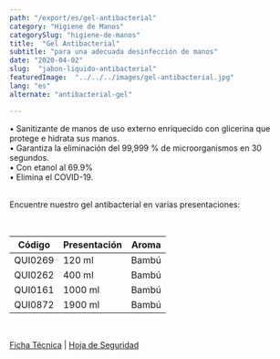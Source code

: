 ```yaml
---
path: "/export/es/gel-antibacterial"
category: "Higiene de Manos"
categorySlug: "higiene-de-manos"
title:  "Gel Antibacterial"
subtitle: "para una adecuada desinfección de manos"
date: "2020-04-02"
slug:  "jabon-liquido-antibacterial"
featuredImage:  "../../../images/gel-antibacterial.jpg"
lang: "es"
alternate: "antibacterial-gel"

---
```

• Sanitizante de manos de uso externo enriquecido con glicerina que protege e hidrata sus manos.<br/>
• Garantiza la eliminación del 99,999 % de microorganismos en 30 segundos.<br/>
• Con etanol al 69.9% <br/>
• Elimina el COVID-19.<br/><br/>

Encuentre nuestro gel antibacterial en varias presentaciones:

<br>
<table class="min-w-full md:min-w-0 divide-y-0 divide-gray-200">
          <thead class=" bg-white">
            <tr>
              <th scope="col" class="px-2 py-2 text-center text-xs font-medium text-white bg-primary-default  tracking-wider">
                Código
              </th>
              <th scope="col" class="px-2 py-2 text-center text-xs font-medium text-white bg-primary-lighter  tracking-wider">
                Presentación
              </th>
              <th scope="col" class="px-2 py-2 text-center text-xs font-medium text-white bg-primary-default  tracking-wider">
                Aroma
              </th>
            </tr>
          </thead>
          <tbody>
            <tr class="bg-gray-100">
              <td class="px-2 py-2 whitespace-nowrap text-xs text-gray-700 text-center">
              QUI0269
              </td>
              <td class="px-2 py-2 whitespace-nowrap text-xs text-gray-700 text-center">
              120 ml
              </td>
              <td class="px-2 py-2 whitespace-nowrap text-xs text-gray-700 text-center">
              Bambú
              </td>
            </tr>
            <tr class="bg-gray-300">
              <td class="px-2 py-2 whitespace-nowrap text-xs text-gray-700 text-center">
              QUI0262
              </td>
              <td class="px-2 py-2 whitespace-nowrap text-xs text-gray-700 text-center">
              400 ml
              </td>
              <td class="px-2 py-2 whitespace-nowrap text-xs text-gray-700 text-center">
              Bambú
              </td>
            </tr>
            <tr class="bg-gray-100">
              <td class="px-2 py-2 whitespace-nowrap text-xs text-gray-700 text-center">
              QUI0161
              </td>
              <td class="px-2 py-2 whitespace-nowrap text-xs text-gray-700 text-center">
              1000 ml
              </td>
              <td class="px-2 py-2 whitespace-nowrap text-xs text-gray-700 text-center">
              Bambú
              </td>
            </tr>
            <tr class="bg-gray-300">
              <td class="px-2 py-2 whitespace-nowrap text-xs text-gray-700 text-center">
              QUI0872
              </td>
              <td class="px-2 py-2 whitespace-nowrap text-xs text-gray-700 text-center">
              1900 ml
              </td>
              <td class="px-2 py-2 whitespace-nowrap text-xs text-gray-700 text-center">
              Bambú
              </td>
            </tr>
          </tbody>
        </table>
        <br>

 <a href="../../../files/FT-gel-antibacterial-exportacion.pdf" target="_blank" rel="noopener">Ficha Técnica</a> |
 <a href="../../../files/MSDS-gel-antibacterial.pdf" target="_blank" rel="noopener">Hoja de Seguridad</a>
